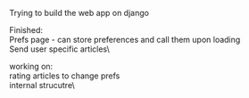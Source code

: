 Trying to build the web app on django

Finished:\
Prefs page - can store preferences and call them upon loading\
Send user specific articles\

working on:\
rating articles to change prefs\
internal strucutre\
